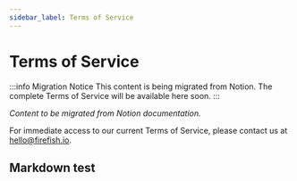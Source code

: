 ```yaml
---
sidebar_label: Terms of Service
---
```


# Terms of Service

:::info Migration Notice
This content is being migrated from Notion. The complete Terms of Service will be available here soon.
:::

*Content to be migrated from Notion documentation.*

For immediate access to our current Terms of Service, please contact us at [hello@firefish.io](mailto:hello@firefish.io).

## Markdown test
